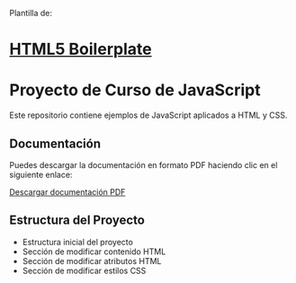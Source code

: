 Plantilla de: 
# [HTML5 Boilerplate](https://html5boilerplate.com/)

# Proyecto de Curso de JavaScript

Este repositorio contiene ejemplos de JavaScript aplicados a HTML y CSS.

## Documentación

Puedes descargar la documentación en formato PDF haciendo clic en el siguiente enlace:

[Descargar documentación PDF](https://github.com/miganjo99/repo_control_version/src/pdf/Practica_Sistema_de_control_de_versiones_MiguelGandiaJorda.pdf)
## Estructura del Proyecto



- Estructura inicial del proyecto
- Sección de modificar contenido HTML
- Sección de modificar atributos HTML
- Sección de modificar estilos CSS

